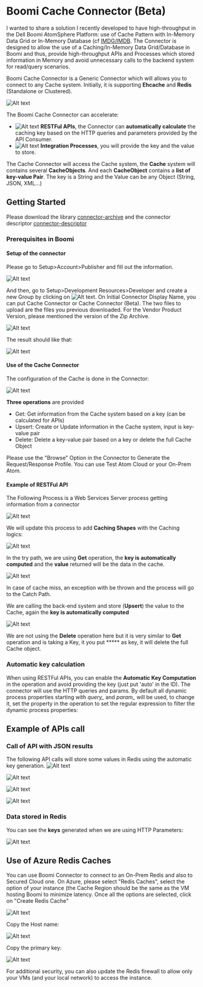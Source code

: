 # Boomi Cache Connector (Beta)

I wanted to share a solution I recently developed to have high-throughput in the Dell Boomi AtomSphere Platform: use of Cache Pattern with In-Memory Data Grid or In-Memory Database (cf [IMDG/IMDB](https://en.wikipedia.org/wiki/List_of_in-memory_databases). 
The Connector is designed to allow the use of a Caching/In-Memory Data Grid/Database in Boomi and thus, provide high-throughput APIs and Processes which stored information in Memory and avoid unnecessary calls to the backend system for read/query scenarios.

Boomi Cache Connector is a Generic Connector which will allows you to connect to any Cache system. Initially, it is supporting **Ehcache** and **Redis** (Standalone or Clustered).

![Alt text](resources/BoomiCache_Connector.png?raw=true "BoomiCache")

The Boomi Cache Connector can accelerate: 

- ![Alt text](resources/API.png?raw=true "BoomiCache") **RESTFul APIs**, the Connector can **automatically calculate** the caching key based on the HTTP queries and parameters provided by the API Consumer.
- ![Alt text](resources/Process.png?raw=true "BoomiCache") **Integration Processes**, you will provide the key and the value to store.


The Cache Connector will access the Cache system, the **Cache** system will contains several **CacheObjects**. And each **CacheObject** contains a **list of key-value Pair**. The key is a String and the Value can be any Object (String, JSON, XML...)


## Getting Started

Please download the library [connector-archive](BoomiCacheConnector-0.56.zip?raw=true) and the connector descriptor [connector-descriptor](connector-descriptor.xml?raw=true)

### Prerequisites in Boomi

#### Setup of the connector

Please go to Setup>Account>Publisher and fill out the information.

![Alt text](resources/Publisher.png?raw=true "BoomiCache")

And then, go to Setup>Development Resources>Developer and create a new Group by clicking on ![Alt text](resources/Boomi_Developer_Connector_Init.png?raw=true "BoomiCache"). On Initial Connector Display Name, you can put Cache Connector or Cache Connector (Beta). The two files to upload are the files you previous downloaded. For the Vendor Product Version, please mentioned the version of the Zip Archive.

![Alt text](resources/Boomi_Developer_Connector.png?raw=true "BoomiCache")

The result should like that:

![Alt text](resources/Boomi_Developer_Connector_Done.png?raw=true "BoomiCache")


#### Use of the Cache Connector

The configuration of the Cache is done in the Connector:

![Alt text](resources/BoomiCache_Connector_Config.png?raw=true "BoomiCache")

**Three operations** are provided

- Get: Get information from the Cache system based on a key (can be calculated for APIs)
- Upsert: Create or Update information in the Cache system, input is key-value pair
- Delete: Delete a key-value pair based on a key or delete the full Cache Object

Please use the "Browse" Option in the Connector to Generate the Request/Response Profile. You can use Test Atom Cloud or your On-Prem Atom. 

#### Example of RESTFul API 
The Following Process is a Web Services Server process getting information from a connector

![Alt text](resources/Boomi_Process_NoCache.png?raw=true "BoomiCache")

We will update this process to add **Caching Shapes** with the Caching logics:

![Alt text](resources/Boomi_Process_BoomiCacheConnector.png?raw=true "BoomiCache")

In the try path, we are using **Get** operation, the **key is automatically computed** and the **value** returned will be the data in the cache.

![Alt text](resources/Boomi_Op_Get.png?raw=true "BoomiCache")

In case of cache miss, an exception with be thrown and the process will go to the Catch Path.

We are calling the back-end system and store (**Upsert**) the value to the Cache, again the **key is automatically computed** 

![Alt text](resources/Boomi_Op_Upsert.png?raw=true "BoomiCache")

We are not using the **Delete** operation here but it is very similar to **Get** operation and is taking a Key, it you put ***** as key, it will delete the full Cache object.

### Automatic key calculation
When using RESTFul APIs, you can enable the **Automatic Key Computation** in the operation and avoid providing the key (just put 'auto' in the ID). The connector will use the HTTP queries and params.
By default all dynamic process properties starting with *query_* and *param_* will be used, to change it, set the property in the operation to set the regular expression to filter the dynamic process properties:


## Example of APIs call

### Call of API with JSON results

The following API calls will store some values in Redis using the automatic key generation.
![Alt text](resources/Boomi_API_Call.png?raw=true "BoomiCache")

![Alt text](resources/Boomi_API_Call_2.png?raw=true "BoomiCache")

![Alt text](resources/Boomi_API_Call_3.png?raw=true "BoomiCache")

![Alt text](resources/Boomi_API_Call_4.png?raw=true "BoomiCache")

### Data stored in Redis

You can see the **keys** generated when we are using HTTP Parameters:
 
![Alt text](resources/Boomi_API_Redis.png?raw=true "BoomiCache")


## Use of Azure Redis Caches

You can use Boomi Connector to connect to an On-Prem Redis and also to Secured Cloud one. On Azure, please select "Redis Caches", select the option of your instance (the Cache Region should be the same as the VM hosting Boomi to minimize latency.
Once all the options are selected, click on "Create Redis Cache"

![Alt text](resources/Azure_Redis_0.png?raw=true "BoomiCache")

Copy the Host name:

![Alt text](resources/Azure_Redis_1.png?raw=true "BoomiCache")

Copy the primary key:

![Alt text](resources/Azure_Redis_2.png?raw=true "BoomiCache")

For additional security, you can also update the Redis firewall to allow only your VMs (and your local network) to access the instance. 
